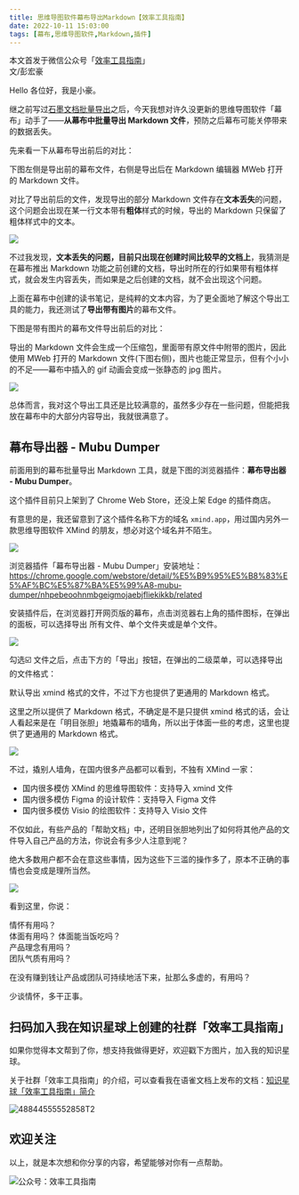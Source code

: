 ```yaml
---
title: 思维导图软件幕布导出Markdown【效率工具指南】                                
date: 2022-10-11 15:03:00               
tags: [幕布,思维导图软件,Markdown,插件]                                                                                   
---  
```


本文首发于微信公众号「[效率工具指南](https://mp.weixin.qq.com/s/ZWxbw10b_I-M_Q0stszXYw)」                 
文/彭宏豪      


Hello 各位好，我是小豪。    

继之前写过[石墨文档批量导出](https://mp.weixin.qq.com/s?__biz=MzAxMjY0NTY5OA==&mid=2649920142&idx=1&sn=88f4acce321bb7917a7313c85e6148d8&chksm=83a896a3b4df1fb53feead145913aba5803f69bf5a37504f1c3c901caf0c424dc7e293e4b4ec&token=237325951&lang=zh_CN#rd)之后，今天我想对许久没更新的思维导图软件「幕布」动手了——**从幕布中批量导出 Markdown 文件**，预防之后幕布可能关停带来的数据丢失。         

先来看一下从幕布导出前后的对比：   

下图左侧是导出前的幕布文件，右侧是导出后在 Markdown 编辑器 MWeb 打开的 Markdown 文件。   

对比了导出前后的文件，发现导出的部分 Markdown 文件存在**文本丢失**的问题，这个问题会出现在某一行文本带有**粗体**样式的时候，导出的 Markdown 只保留了粗体样式中的文本。          

![](https://img.penghh.fun/2022/10/11/16654635347301.jpg)

不过我发现，**文本丢失的问题，目前只出现在创建时间比较早的文档上**，我猜测是在幕布推出 Markdown 功能之前创建的文档，导出时所在的行如果带有粗体样式，就会发生内容丢失，而如果是之后创建的文档，就不会出现这个问题。          


上面在幕布中创建的读书笔记，是纯粹的文本内容，为了更全面地了解这个导出工具的能力，我还测试了**导出带有图片**的幕布文件。   

下图是带有图片的幕布文件导出前后的对比：  

导出的 Markdown 文件会生成一个压缩包，里面带有原文件中附带的图片，因此使用 MWeb 打开的 Markdown 文件(下图右侧)，图片也能正常显示，但有个小小的不足——幕布中插入的 gif 动画会变成一张静态的 jpg 图片。             

![](https://img.penghh.fun/2022/10/11/16654657992107.jpg)

总体而言，我对这个导出工具还是比较满意的，虽然多少存在一些问题，但能把我放在幕布中的大部分内容导出，我就很满意了。    

## 幕布导出器 - Mubu Dumper  

前面用到的幕布批量导出 Markdown 工具，就是下图的浏览器插件：**幕布导出器 - Mubu Dumper**。

这个插件目前只上架到了 Chrome Web Store，还没上架 Edge 的插件商店。        

有意思的是，我还留意到了这个插件名称下方的域名 `xmind.app`，用过国内另外一款思维导图软件 XMind 的朋友，想必对这个域名并不陌生。   

![](https://img.penghh.fun/2022/10/11/16654667162953.jpg)

浏览器插件「幕布导出器 - Mubu Dumper」安装地址：   
https://chrome.google.com/webstore/detail/%E5%B9%95%E5%B8%83%E5%AF%BC%E5%87%BA%E5%99%A8-mubu-dumper/nhpebeoohnmbgeigmojaebjfliekikkb/related 


安装插件后，在浏览器打开网页版的幕布，点击浏览器右上角的插件图标，在弹出的面板，可以选择导出 所有文件、单个文件夹或是单个文件。       

![](https://img.penghh.fun/2022/10/11/16654678724168.jpg)

勾选☑️ 文件之后，点击下方的「导出」按钮，在弹出的二级菜单，可以选择导出的文件格式：  

默认导出 xmind 格式的文件，不过下方也提供了更通用的 Markdown 格式。      

这里之所以提供了 Markdown 格式，不确定是不是只提供 xmind 格式的话，会让人看起来是在「明目张胆」地撬幕布的墙角，所以出于体面一些的考虑，这里也提供了更通用的 Markdown 格式。     

![](https://img.penghh.fun/2022/10/11/16654683129332.jpg)

不过，撬别人墙角，在国内很多产品都可以看到，不独有 XMind 一家：   

* 国内很多模仿 XMind 的思维导图软件：支持导入 xmind 文件    
* 国内很多模仿 Figma 的设计软件：支持导入 Figma 文件      
* 国内很多模仿 Visio 的绘图软件：支持导入 Visio 文件    

不仅如此，有些产品的「帮助文档」中，还明目张胆地列出了如何将其他产品的文件导入自己产品的方法，你说会有多少人注意到呢？       

绝大多数用户都不会在意这些事情，因为这些下三滥的操作多了，原本不正确的事情也会变成是理所当然。   

![](https://img.penghh.fun/2022/10/11/16654689727150.jpg)


看到这里，你说：       


情怀有用吗？    
体面有用吗？
体面能当饭吃吗？   
产品理念有用吗？     
团队气质有用吗？     

在没有赚到钱让产品或团队可持续地活下来，扯那么多虚的，有用吗？    

少谈情怀，多干正事。        

## 扫码加入我在知识星球上创建的社群「效率工具指南」  

如果你觉得本文帮到了你，想支持我做得更好，欢迎戳下方图片，加入我的知识星球。     

关于社群「效率工具指南」的介绍，可以查看我在语雀文档上发布的文档：[知识星球「效率工具指南」简介](https://www.yuque.com/penghonghao/af0aai/glwrg2dl0dqlegi6?singleDoc#)    

![48844555552858T2](https://img.penghh.fun/2023/03/25/48844555552858t2.JPG)   


## 欢迎关注     

以上，就是本次想和你分享的内容，希望能够对你有一点帮助。     

![公众号：效率工具指南](https://img.penghh.fun/2021/05/28/gong-zhong-hao-wei-bu-er-wei-ma-dailogo.png)       


